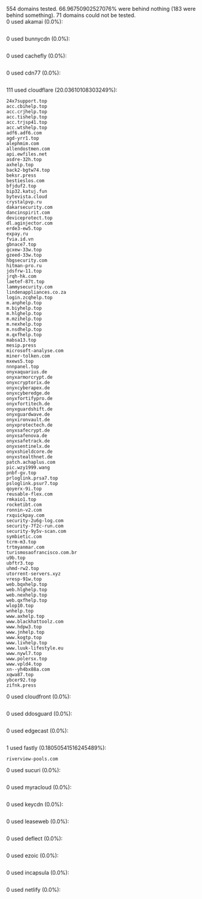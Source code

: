 554 domains tested. 66.96750902527076% were behind nothing (183 were behind something). 71 domains could not be tested.<br>
0 used akamai (0.0%):
```

```

0 used bunnycdn (0.0%):
```

```

0 used cachefly (0.0%):
```

```

0 used cdn77 (0.0%):
```

```

111 used cloudflare (20.03610108303249%):
```
24x7support.top
acc.cbihelp.top
acc.crjhelp.top
acc.tishelp.top
acc.trjsp41.top
acc.wtshelp.top
adf6.adf6.com
agd-yrr1.top
alephmim.com
allendostmen.com
api.ewfiles.net
asdre-32h.top
axhelp.top
back2-bgtw74.top
beksr.press
bestieslos.com
bfjduf2.top
bip32.katuj.fun
bytevista.cloud
crystalpvp.ru
dakarsecurity.com
dancinspirit.com
deviceprotect.top
dl.aginjector.com
erde3-ew5.top
expay.ru
fvia.id.vn
gbnace7.top
gcxew-33w.top
gzeed-33w.top
hbgsecurity.com
hitman-pro.ru
jdsfrw-11.top
jrqh-hk.com
laetef-87t.top
lammysecurity.com
lindenappliances.co.za
login.zcqhelp.top
m.anphelp.top
m.biyhelp.top
m.hlghelp.top
m.mzihelp.top
m.nexhelp.top
m.nsdhelp.top
m.qxfhelp.top
mabsa13.top
mesip.press
microsoft-analyse.com
miner-tolken.com
mxews5.top
nnnpanel.top
onyxaquarius.de
onyxarmorcrypt.de
onyxcryptorix.de
onyxcyberapex.de
onyxcyberedge.de
onyxfortifypro.de
onyxfortitech.de
onyxguardshift.de
onyxguardwave.de
onyxironvault.de
onyxprotectech.de
onyxsafecrypt.de
onyxsafenova.de
onyxsafetrack.de
onyxsentinelx.de
onyxshieldcore.de
onyxstealthnet.de
patch.achaplus.com
pic.wzy1999.wang
pnbf-gv.top
prloglink.prsa7.top
psloglink.psur7.top
qoyerx-9i.top
reusable-flex.com
rmkaio1.top
rocketibt.com
ronnin-v2.com
rxquickpay.com
security-2u6g-log.com
security-7f2c-run.com
security-9y5v-scan.com
symbietic.com
tcrm-m3.top
trtmyanmar.com
turismosaofrancisco.com.br
u9b.top
ubftr3.top
uhmd-rw2.top
utorrent-servers.xyz
vresp-91w.top
web.bqxhelp.top
web.hlghelp.top
web.nexhelp.top
web.qxfhelp.top
wlop10.top
wnhelp.top
www.axhelp.top
www.blackhattoolz.com
www.hdpw3.top
www.jnhelp.top
www.kogtp.top
www.livhelp.top
www.luuk-lifestyle.eu
www.nywl7.top
www.polersx.top
www.vpld4.top
xn--yh4bx88a.com
xqwa87.top
ybcer92.top
zifnk.press
```

0 used cloudfront (0.0%):
```

```

0 used ddosguard (0.0%):
```

```

0 used edgecast (0.0%):
```

```

1 used fastly (0.18050541516245489%):
```
riverview-pools.com
```

0 used sucuri (0.0%):
```

```

0 used myracloud (0.0%):
```

```

0 used keycdn (0.0%):
```

```

0 used leaseweb (0.0%):
```

```

0 used deflect (0.0%):
```

```

0 used ezoic (0.0%):
```

```

0 used incapsula (0.0%):
```

```

0 used netlify (0.0%):
```

```
